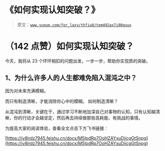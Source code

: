 # 《如何实现认知突破？》

> 原文：[`www.yuque.com/for_lazy/thfiu8/tem492ax7i08guux`](https://www.yuque.com/for_lazy/thfiu8/tem492ax7i08guux)



# （142 点赞）如何实现认知突破？ 

今天，我将从 23 个环环相扣的问题出发，一步一步，帮助你实现质的突破。 

## 1、为什么许多人的人生都难免陷入混沌之中？ 

因为对未来充满模糊。 

而只有制造清晰，才能消除你心中的模糊。 <ne-h3 id="60e3ce67" data-lake-id="60e3ce67">如何制造清晰？</ne-h3> 

从混沌到清晰，关键在于，通过学习不断地加深自己对事物的认知，只有认知越清晰，你的行动才会越坚定，然后再去持续做那些高耗能、有挑战的事情。 

为提高大家的阅读体验，查看全文点击下方飞书链接： 

[https://iv8irdz7945.feishu.cn/docx/M5lpdRp7OoHZAYxuDiicgGtSnpg](https://iv8irdz7945.feishu.cn/docx/M5lpdRp7OoHZAYxuDiicgGtSnpg)